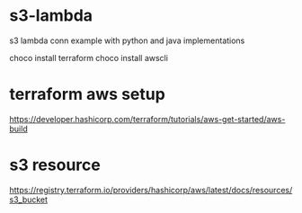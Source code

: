 # s3-lambda
s3 lambda conn example with python and java implementations

choco install terraform
choco install awscli

# terraform aws setup 
https://developer.hashicorp.com/terraform/tutorials/aws-get-started/aws-build

# s3 resource 
https://registry.terraform.io/providers/hashicorp/aws/latest/docs/resources/s3_bucket
